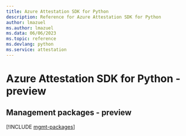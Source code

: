 ```yaml
---
title: Azure Attestation SDK for Python
description: Reference for Azure Attestation SDK for Python
author: lmazuel
ms.author: lmazuel
ms.data: 06/06/2023
ms.topic: reference
ms.devlang: python
ms.service: attestation
---
```

# Azure Attestation SDK for Python - preview

## Management packages - preview
[!INCLUDE [mgmt-packages](attestation-mgmt-index.md)]